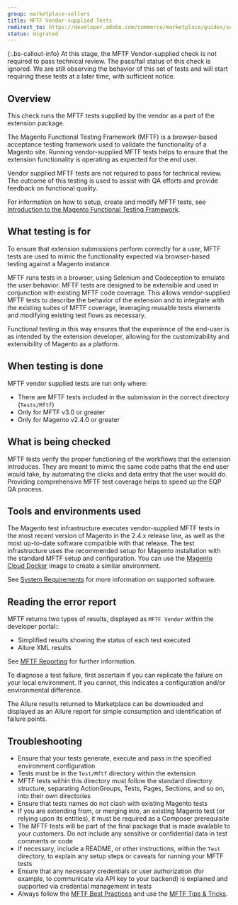 ```yaml
---
group: marketplace-sellers
title: MFTF Vendor-supplied Tests
redirect_to: https://developer.adobe.com/commerce/marketplace/guides/sellers/mftf-vendor/
status: migrated
---
```


{:.bs-callout-info}
At this stage, the MFTF Vendor-supplied check is not required to pass technical review. The pass/fail status of this check is ignored. We are still observing the behavior of this set of tests and will start requiring these tests at a later time, with sufficient notice.

## Overview

This check runs the MFTF tests supplied by the vendor as a part of the extension package.

The Magento Functional Testing Framework (MFTF) is a browser-based acceptance testing framework used to validate the functionality of a Magento site. Running vendor-supplied MFTF tests helps to ensure that the extension functionality is operating as expected for the end user.

Vendor supplied MFTF tests are not required to pass for technical review. The outcome of this testing is used to assist with QA efforts and provide feedback on functional quality.

For information on how to setup, create and modify MFTF tests, see [Introduction to the Magento Functional Testing Framework][1].

## What testing is for

To ensure that extension submissions perform correctly for a user, MFTF tests are used to mimic the functionality expected via browser-based testing against a Magento instance.

MFTF runs tests in a browser, using Selenium and Codeception to emulate the user behavior. MFTF tests are designed to be extensible and used in conjunction with existing MFTF code coverage. This allows vendor-supplied MFTF tests to describe the behavior of the extension and to integrate with the existing suites of MFTF coverage, leveraging reusable tests elements and modifying existing test flows as necessary.

Functional testing in this way ensures that the experience of the end-user is as intended by the extension developer, allowing for the customizability and extensibility of Magento as a platform.

## When testing is done

MFTF vendor supplied tests are run only where:

-  There are MFTF tests included in the submission in the correct directory (`Tests/Mftf`)
-  Only for MFTF v3.0 or greater
-  Only for Magento v2.4.0 or greater

## What is being checked

MFTF tests verify the proper functioning of the workflows that the extension introduces. They are meant to mimic the same code paths that the end user would take, by automating the clicks and data entry that the user would do. Providing comprehensive MFTF test coverage helps to speed up the EQP QA process.

## Tools and environments used

The Magento test infrastructure executes vendor-supplied MFTF tests in the most recent version of Magento in the 2.4.x release line, as well as the most up-to-date software compatible with that release. The test infrastructure uses the recommended setup for Magento installation with the standard MFTF setup and configuration. You can use the [Magento Cloud Docker][2] image to create a similar environment.

See [System Requirements][3] for more information on supported software.

## Reading the error report

MFTF returns two types of results, displayed as `MFTF Vendor` within the developer portal::

-  Simplified results showing the status of each test executed
-  Allure XML results

See [MFTF Reporting][4] for further information.

To diagnose a test failure, first ascertain if you can replicate the failure on your local environment. If you cannot, this indicates a configuration and/or environmental difference.

The Allure results returned to Marketplace can be downloaded and displayed as an Allure report for simple consumption and identification of failure points.

## Troubleshooting

-  Ensure that your tests generate, execute and pass in the specified environment configuration
-  Tests must be in the `Test/Mftf` directory within the extension
-  MFTF tests within this directory must follow the standard directory structure, separating ActionGroups, Tests, Pages, Sections, and so on, into their own directories
-  Ensure that tests names do not clash with existing Magento tests
-  If you are extending from, or merging into, an existing Magento test (or relying upon its entities), it must be required as a Composer prerequisite
-  The MFTF tests will be part of the final package that is made available to your customers. Do not include any sensitive or confidential data in test comments or code
-  If necessary, include a README, or other instructions, within the `Test` directory, to explain any setup steps or caveats for running your MFTF tests
-  Ensure that any necessary credentials or user authorization (for example, to communicate via API key to your backend) is explained and supported via credential management in tests
-  Always follow the [MFTF Best Practices][5] and use the [MFTF Tips & Tricks][6].

<!-- Link Definitions -->

[1]: {{site.baseurl}}/mftf/docs/introduction.html
[2]: https://github.com/magento/magento-cloud-docker
[3]: {{site.baseurl}}/guides/v2.4/install-gde/system-requirements.html
[4]: {{site.baseurl}}/mftf/docs/reporting.html
[5]: {{site.baseurl}}/mftf/docs/best-practices.html
[6]: {{site.baseurl}}/mftf/docs/tips-tricks.html
